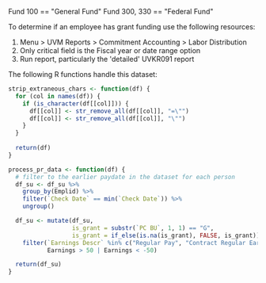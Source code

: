 
Fund 100 == "General Fund"
Fund 300, 330 == "Federal Fund"


To determine if an employee has grant funding use the following resources:

1. Menu > UVM Reports > Commitment Accounting > Labor Distribution
2. Only critical field is the Fiscal year or date range option
3. Run report, particularly the 'detailed' UVKR091 report

The following R functions handle this dataset:

```R
strip_extraneous_chars <- function(df) {
  for (col in names(df)) {
    if (is_character(df[[col]])) {
      df[[col]] <- str_remove_all(df[[col]], "=\"")
      df[[col]] <- str_remove_all(df[[col]], "\"")
    }
  }
  
  return(df)
}
```

```R
process_pr_data <- function(df) {
  # filter to the earlier paydate in the dataset for each person
  df_su <- df_su %>%
    group_by(Emplid) %>%
    filter(`Check Date` == min(`Check Date`)) %>%
    ungroup()

  df_su <- mutate(df_su,
                  is_grant = substr(`PC BU`, 1, 1) == "G",
                  is_grant = if_else(is.na(is_grant), FALSE, is_grant)) %>%
    filter(`Earnings Descr` %in% c("Regular Pay", "Contract Regular Earnings"),
           Earnings > 50 | Earnings < -50)

  return(df_su)
}
```

